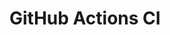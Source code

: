 # GitHub Actions CI









































































































































































































































































































































































































































































































































































































































































































































































































































































































































































































































































































































































































































































































































































































































